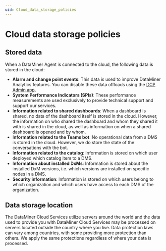 ```yaml
---
uid: Cloud_data_storage_policies
---
```


# Cloud data storage policies

## Stored data

When a DataMiner Agent is connected to the cloud, the following data is stored in the cloud:

- **Alarm and change point events**: This data is used to improve DataMiner Analytics features. You can disable these data offloads using the [DCP Admin app](xref:Controlling_cloudfeed_data_offloads).
- **System Performance Indicators (SPIs)**: These performance measurements are used exclusively to provide technical support and support our services.
- **Information related to shared dashboards**: When a dashboard is shared, no data of the dashboard itself is stored in the cloud. However, the information on who shared the dashboard and whom they shared it with is shared in the cloud, as well as information on when a shared dashboard is opened and by whom.
- **Information related to the Teams bot**: No operational data from a DMS is stored in the cloud. However, we do store the state of the conversations with the bot.
- **Information related to the catalog**: Information is stored on which user deployed which catalog item to a DMS.
- **Information about installed DxMs**: Information is stored about the installed DxM versions, i.e. which versions are installed on specific nodes in a DMS.
- **Security information**: Information is stored on which users belong to which organization and which users have access to each DMS of the organization.

## Data storage location

The DataMiner Cloud Services utilize servers around the world and the data used to provide you with DataMiner Cloud Services may be processed on servers located outside the country where you live. Data protection laws can vary among countries, with some providing more protection than others. We apply the same protections regardless of where your data is processed.
